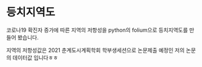 # 등치지역도

코로나19 확진자 증가에 따른 지역의 저항성을 python의 folium으로 등치지역도를 만들어 봤습니다.

지역의 저항성값은 2021 춘계도시계획학회 학부생세션으로 논문제출 예정인 저의 논문의 데이터값 입니다ㅎㅎ
